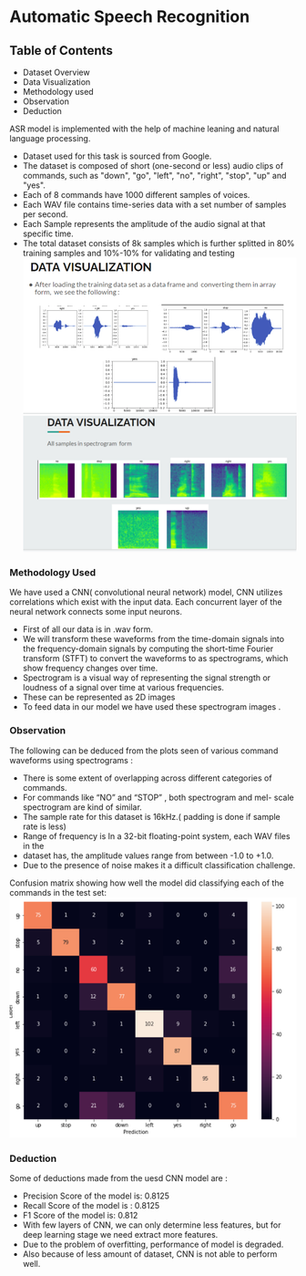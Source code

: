 # Automatic Speech Recognition

## Table of Contents
- Dataset Overview
- Data Visualization
- Methodology used
- Observation
- Deduction

ASR model is implemented with the help of machine leaning and natural language processing.
- Dataset used for this task is sourced from Google.
- The dataset is composed of  short (one-second or less) audio clips of commands, such as "down", "go", "left", "no", "right", "stop", "up" and "yes".
- Each of 8 commands have 1000 different samples of voices.
- Each  WAV file contains time-series data with a set number of samples per second.
- Each Sample represents the amplitude of the audio signal at that specific time.
- The total  dataset consists of 8k samples which is  further splitted  in 80% training samples and 10%-10% for validating and testing 
![image](https://github.com/macck7/Automatic-Speech-recognition-ASR-/blob/main/pictures/waveform.png)
![image](https://github.com/macck7/Automatic-Speech-recognition-ASR-/blob/main/pictures/data%20visualisation.png)

### Methodology Used

We have used a CNN( convolutional neural network) model,  CNN utilizes correlations which exist with the input data. Each concurrent layer of the neural network connects some input neurons.<br />
- First of all  our  data is  in .wav form.<br />
- We will transform these  waveforms from the time-domain signals into the frequency-domain signals by computing the short-time Fourier transform (STFT) to convert the waveforms to as spectrograms, which show frequency changes over time.<br />
- Spectrogram is a visual way of representing the signal strength or loudness of a signal over time at various frequencies.
- These can be represented as 2D images<br />
- To feed data in our model we have used these spectrogram images .<br />

### Observation

The following can be deduced from the plots seen  of various command waveforms  using spectrograms :
- There is some extent of  overlapping  across different  categories of commands.<br />
- For commands like “NO” and “STOP” , both spectrogram and mel- scale spectrogram are kind of similar.<br />
- The sample rate for this dataset is 16kHz.( padding is done if sample rate is less)<br />
- Range of frequency  is In a  32-bit floating-point system, each WAV files in the <br />
- dataset has,  the amplitude values range from between   -1.0     to    +1.0.<br />
- Due to the presence of noise  makes it a difficult classification challenge.<br />

Confusion matrix showing how well the model did classifying each of the commands in the test set:
![image](https://github.com/macck7/Automatic-Speech-recognition-ASR-/blob/main/pictures/confusion%20matrix.png)

### Deduction

Some of deductions made from the uesd CNN model are :<br />

- Precision Score  of the model is:  0.8125<br />
- Recall Score of the model is :  0.8125<br />
- F1 Score of the model is: 0.812<br />
- With few layers of CNN, we can only determine  less features, but for deep learning stage we need extract more features.<br />
- Due to the problem of overfitting, performance of model is degraded.<br />
- Also  because of less amount  of dataset, CNN is not able to perform well.<br />



